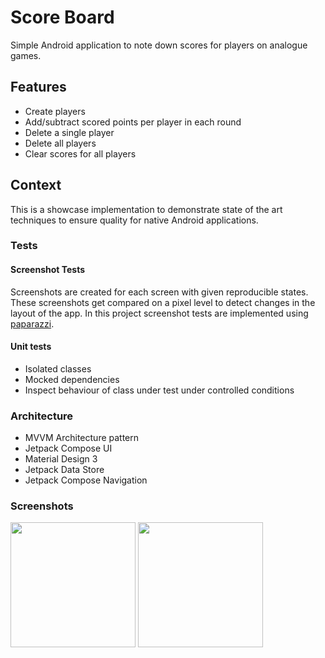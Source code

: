 # Score Board

Simple Android application to note down scores for players on analogue games. 

## Features

- Create players
- Add/subtract scored points per player in each round
- Delete a single player
- Delete all players
- Clear scores for all players


## Context 

This is a showcase implementation to demonstrate state of the art techniques to ensure quality for native Android applications. 

### Tests

#### Screenshot Tests
Screenshots are created for each screen with given reproducible states. These screenshots get compared on a pixel level to detect changes in the layout of the app. 
In this project screenshot tests are implemented using [paparazzi](https://github.com/cashapp/paparazzi).

#### Unit tests
- Isolated classes
- Mocked dependencies
- Inspect behaviour of class under test under controlled conditions


### Architecture
- MVVM Architecture pattern
- Jetpack Compose UI
- Material Design 3
- Jetpack Data Store
- Jetpack Compose Navigation

### Screenshots

<image width ="200" src="https://user-images.githubusercontent.com/24413483/210062906-603bfe32-4610-4ca2-a343-69082f8bdf76.png"/> <image width ="200" src="https://media.githubusercontent.com/media/MHPtweidinger/ScoreBoard/main/screenshottests/src/test/snapshots/images/de.tobsinger.screenshottests_PreviewScreenshotTests_screenshotTests%5BDefault%20Group%20-%20UpdateScoreComposePreview%2CPIXEL_5_DARK%5D.png"/>


